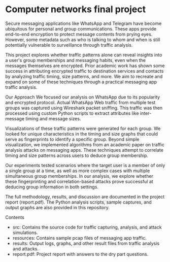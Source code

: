 # Computer networks final project

Secure messaging applications like WhatsApp and Telegram have become ubiquitous for personal and group communications. These apps provide end-to-end encryption to protect message contents from prying eyes. However, some metadata such as who is talking to whom and when is still potentially vulnerable to surveillance through traffic analysis.

This project explores whether traffic patterns alone can reveal insights into a user's group memberships and messaging habits, even when the messages themselves are encrypted. Prior academic work has shown some success in attributing encrypted traffic to destination services and contacts by analyzing traffic timing, size patterns, and more. We aim to recreate and expand on some of these techniques through a practical messaging app traffic analysis.

Our Approach
We focused our analysis on WhatsApp due to its popularity and encrypted protocol. Actual WhatsApp Web traffic from multiple test groups was captured using Wireshark packet sniffing. This traffic was then processed using custom Python scripts to extract attributes like inter-message timing and message sizes.

Visualizations of these traffic patterns were generated for each group. We looked for unique characteristics in the timing and size graphs that could serve as fingerprints to identify a specific group. Beyond simple visualization, we implemented algorithms from an academic paper on traffic analysis attacks on messaging apps. These techniques attempt to correlate timing and size patterns across users to deduce group membership.

Our experiments tested scenarios where the target user is a member of only a single group at a time, as well as more complex cases with multiple simultaneous group memberships. In our analysis, we explore whether these fingerprinting and correlation-based attacks prove successful at deducing group information in both settings.

The full methodology, results, and discussion are documented in the project report (report.pdf). The Python analysis scripts, sample captures, and output graphs are also provided in this repository.

Contents
* src: Contains the source code for traffic capturing, analysis, and attack simulations.
* resources: Contains sample pcap files of messaging app traffic.
* results: Output logs, graphs, and other result files from traffic analysis and attacks.
* report.pdf: Project report with answers to the dry part questions.

